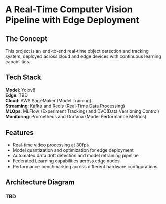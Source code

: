 # A Real-Time Computer Vision Pipeline with Edge Deployment
## The Concept
This project is an end-to-end real-time object detection and tracking system, deployed across cloud and edge devices 
with continuous learning capabilities.

## Tech Stack
**Model**: Yolov8  
**Edge**: TBD  
**Cloud**: AWS SageMaker (Model Training)  
**Streaming**: Kafka and Redis (Real-Time Data Processing)  
**MLOps**: MLFlow (Experiment Tracking) and DVC(Data Versioning Control)  
**Monitoring**: Prometheus and Grafana (Model Performance Metrics)

## Features
- Real-time video processing at 30fps
- Model quantization and optimization for edge deployment
- Automated data drift detection and model retraining pipeline
- Federated Learning capabilities across edge nodes
- Performance benchmarking across different hardware configurations


## Architecture Diagram
### TBD
